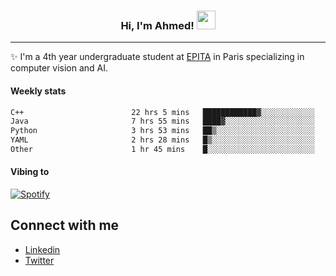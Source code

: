 <!-- Heading -->
<h3 align="center"> Hi, I'm Ahmed! <img src = "https://raw.githubusercontent.com/MartinHeinz/MartinHeinz/master/wave.gif" width = 30px></h3>

<!-- About section -->
---
✨ I'm a 4th year undergraduate student at <a href="https://www.epita.fr/en/">EPITA</a> in Paris specializing in computer vision and AI.

<h4 align ="left"> Weekly stats </h4>

<!--START_SECTION:waka-->

```txt
C++                        22 hrs 5 mins   ████████████▓░░░░░░░░░░░░   50.96 %
Java                       7 hrs 55 mins   ████▓░░░░░░░░░░░░░░░░░░░░   18.27 %
Python                     3 hrs 53 mins   ██▒░░░░░░░░░░░░░░░░░░░░░░   08.97 %
YAML                       2 hrs 28 mins   █▒░░░░░░░░░░░░░░░░░░░░░░░   05.70 %
Other                      1 hr 45 mins    █░░░░░░░░░░░░░░░░░░░░░░░░   04.06 %
```

<!--END_SECTION:waka-->

<h4 align ="left">Vibing to</h4>

[![Spotify](https://novatorem-ten-lyart.vercel.app/api/spotify)](https://open.spotify.com/user/31knevkvll66tzc3gqtoi6ngjbre)

<!-- Connect section -->

## Connect with me
  * <a href="https://www.linkedin.com/in/ahmed-hassayoune">Linkedin</a>
  * <a href="https://twitter.com/Ahmedhassaaa">Twitter</a>

<!-- Connect section: END -->
